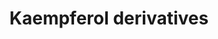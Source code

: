 ---
annotations:
- type: Pathway Ontology
  value: classic metabolic pathway
authors:
- Kozo2
- Egonw
description: ''
last-edited: 2016-12-19
organisms:
- Arabidopsis thaliana
redirect_from:
- /index.php/Pathway:WP3898
- /instance/WP3898
schema-jsonld:
- '@context': https://schema.org/
  '@id': https://wikipathways.github.io/pathways/WP3898.html
  '@type': Dataset
  creator:
    '@type': Organization
    name: WikiPathways
  description: ''
  keywords:
  - Kaempferol 3,7-di-O-rhamnoside
  - Kaempferol 3-arabinoside
  - Kaempferide
  - Kaempferol 3-glucoside
  - Kaempferol 3-galactoside
  - Kaempferol 3-neohesperidoside
  - Tiliroside
  - Kaempferol 3-glucoside-7-rhamnoside
  - Kaempferol 3-alpha-L-arabinofuranoside-7-rhamnoside
  - Kaempferol 3-rhamnoside-7-glucoside
  - Kaempferol 7-neohesperidoside
  - Kaempferol 3-gentiobioside
  - Afzelin
  - Kaempferol 3-galactoside-7-rhamnoside
  - Kaempferol 3-O-rutinoside
  - Kaempferol 3-O-rhamninoside
  - Kaempferol 3,7-diglucoside
  - Kaempferol 3-O-glucoside
  - Kaempferol 3-gentiobioside-7-rhamnoside
  - Kaempferol 7-glucoside
  - Kaempferol
  - Kaempferol 3-neohesperidoside-7-rhamnoside
  - Kaempferol 3-robinobioside
  license: CC0
  name: Kaempferol derivatives
seo: CreativeWork
title: Kaempferol derivatives
wpid: WP3898
---